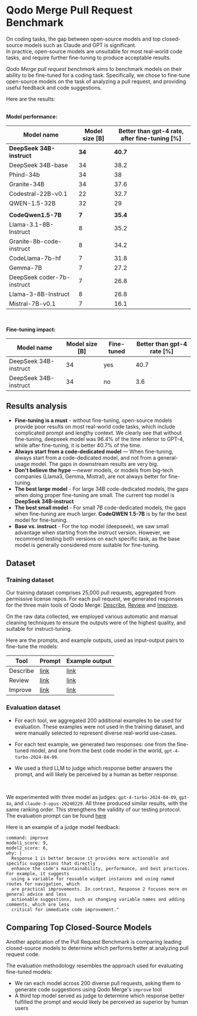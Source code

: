 # Qodo Merge Pull Request Benchmark

On coding tasks, the gap between open-source models and top closed-source models such as Claude and GPT is significant.
<br>
In practice, open-source models are unsuitable for most real-world code tasks, and require further fine-tuning to produce acceptable results.

_Qodo Merge pull request benchmark_ aims to benchmark models on their ability to be fine-tuned for a coding task.
Specifically, we chose to fine-tune open-source models on the task of analyzing a pull request, and providing useful feedback and code suggestions.

Here are the results:
<br>
<br>

**Model performance:**

| Model name                  | Model size [B] | Better than gpt-4 rate, after fine-tuning [%] |
|-----------------------------|----------------|----------------------------------------------|
| **DeepSeek 34B-instruct**   | **34**         | **40.7**                                     |
| DeepSeek 34B-base           | 34             | 38.2                                         |
| Phind-34b                   | 34             | 38                                           |
| Granite-34B                 | 34             | 37.6                                         |
| Codestral-22B-v0.1          | 22             | 32.7                                         |
| QWEN-1.5-32B                | 32             | 29                                           |
|                             |                |                                              |
| **CodeQwen1.5-7B**          | **7**          | **35.4**                                     |
| Llama-3.1-8B-Instruct       | 8              | 35.2                                         |
| Granite-8b-code-instruct    | 8              | 34.2                                         |
| CodeLlama-7b-hf             | 7              | 31.8                                         |
| Gemma-7B                    | 7              | 27.2                                         |
| DeepSeek coder-7b-instruct  | 7              | 26.8                                         |
| Llama-3-8B-Instruct         | 8              | 26.8                                         |
| Mistral-7B-v0.1             | 7              | 16.1                                         |

<br>

**Fine-tuning impact:**

| Model name                | Model size [B] | Fine-tuned | Better than gpt-4 rate [%] |
|---------------------------|----------------|------------|----------------------------|
| DeepSeek 34B-instruct     | 34             | yes        | 40.7                       |
| DeepSeek 34B-instruct     | 34             | no         | 3.6                        |

## Results analysis

- **Fine-tuning is a must** - without fine-tuning, open-source models provide poor results on most real-world code tasks, which include complicated prompt and lengthy context. We clearly see that without fine-tuning, deepseek model was 96.4% of the time inferior to GPT-4, while after fine-tuning, it is better 40.7% of the time.
- **Always start from a code-dedicated model** — When fine-tuning, always start from a code-dedicated model, and not from a general-usage model. The gaps in downstream results are very big.
- **Don't believe the hype** —newer models, or models from big-tech companies (Llama3, Gemma, Mistral), are not always better for fine-tuning.
- **The best large model** - For large 34B code-dedicated models, the gaps when doing proper fine-tuning are small. The current top model is **DeepSeek 34B-instruct**
- **The best small model** - For small 7B code-dedicated models, the gaps when fine-tuning are much larger. **CodeQWEN 1.5-7B** is by far the best model for fine-tuning.
- **Base vs. instruct** - For the top model (deepseek), we saw small advantage when starting from the instruct version. However, we recommend testing both versions on each specific task, as the base model is generally considered more suitable for fine-tuning.

## Dataset

### Training dataset

Our training dataset comprises 25,000 pull requests, aggregated from permissive license repos. For each pull request, we generated responses for the three main tools of Qodo Merge:
[Describe](https://qodo-merge-docs.qodo.ai/tools/describe/), [Review](https://qodo-merge-docs.qodo.ai/tools/improve/) and [Improve](https://qodo-merge-docs.qodo.ai/tools/improve/).

On the raw data collected, we employed various automatic and manual cleaning techniques to ensure the outputs were of the highest quality, and suitable for instruct-tuning.

Here are the prompts, and example outputs, used as input-output pairs to fine-tune the models:

| Tool     | Prompt                                                                                                     | Example output |
|----------|------------------------------------------------------------------------------------------------------------|----------------|
| Describe | [link](https://github.com/Codium-ai/pr-agent/blob/main/pr_agent/settings/pr_description_prompts.toml) | [link](https://github.com/Codium-ai/pr-agent/pull/910#issue-2303989601)           |
| Review   | [link](https://github.com/Codium-ai/pr-agent/blob/main/pr_agent/settings/pr_reviewer_prompts.toml) | [link](https://github.com/Codium-ai/pr-agent/pull/910#issuecomment-2118761219)           |
| Improve  | [link](https://github.com/Codium-ai/pr-agent/blob/main/pr_agent/settings/pr_code_suggestions_prompts.toml) | [link](https://github.com/Codium-ai/pr-agent/pull/910#issuecomment-2118761309)           |

### Evaluation dataset

- For each tool, we aggregated 200 additional examples to be used for evaluation. These examples were not used in the training dataset, and were manually selected to represent diverse real-world use-cases.
- For each test example, we generated two responses: one from the fine-tuned model, and one from the best code model in the world, `gpt-4-turbo-2024-04-09`.

- We used a third LLM to judge which response better answers the prompt, and will likely be perceived by a human as better response.
<br>

We experimented with three model as judges: `gpt-4-turbo-2024-04-09`, `gpt-4o`, and `claude-3-opus-20240229`. All three produced similar results, with the same ranking order. This strengthens the validity of our testing protocol.
The evaluation prompt can be found [here](https://github.com/Codium-ai/pr-agent/blob/main/pr_agent/settings/pr_evaluate_prompt_response.toml)

Here is an example of a judge model feedback:

```
command: improve
model1_score: 9,
model2_score: 6,
why: |
  Response 1 is better because it provides more actionable and specific suggestions that directly
  enhance the code's maintainability, performance, and best practices. For example, it suggests
  using a variable for reusable widget instances and using named routes for navigation, which
  are practical improvements. In contrast, Response 2 focuses more on general advice and less
  actionable suggestions, such as changing variable names and adding comments, which are less
  critical for immediate code improvement."
```

## Comparing Top Closed-Source Models

Another application of the Pull Request Benchmark is comparing leading closed-source models to determine which performs better at analyzing pull request code.

The evaluation methodology resembles the approach used for evaluating fine-tuned models:
- We ran each model across 200 diverse pull requests, asking them to generate code suggestions using Qodo Merge's `improve` tool
- A third top model served as judge to determine which response better fulfilled the prompt and would likely be perceived as superior by human users
